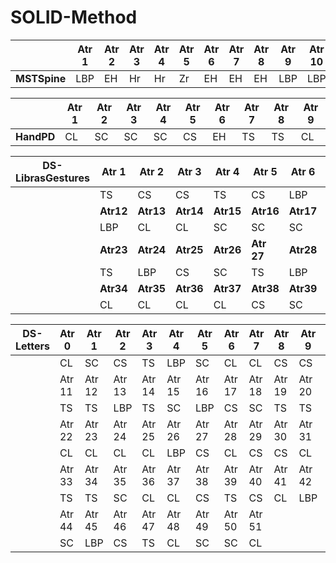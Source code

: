 # SOLID-Method



|  |Atr 1|Atr 2|Atr 3|Atr 4|Atr 5|Atr 6|Atr 7|Atr 8|Atr 9|Atr 10|
|--|   --|   --|   --|   --|   --|   --|   --|   --|   --|    --|
|**MSTSpine**| LBP | EH  |Hr   |Hr   |Zr   |EH   |EH   |EH   |LBP   | LBP

|  |**Atr 1**|**Atr 2**|**Atr 3**|**Atr 4**|**Atr 5**|**Atr 6**|**Atr 7**|**Atr 8**|**Atr 9**|
|--		|   --|   --|   --|   --|   --|   --|   --|   --|   --|
|**HandPD**| CL    | SC  |SC   |SC   |CS   |EH   |TS   |TS   |CL



| DS-LibrasGestures | Atr 1  | Atr 2  | Atr 3  | Atr 4  | Atr 5  | Atr 6  | Atr 7  | Atr 8  | Atr 9  | Atr 10 | Atr 11 |
|-------------------|--------|--------|--------|--------|--------|--------|--------|--------|--------|--------|--------|
|                   | TS     | CS     | CS     | TS     | CS     | LBP    | TS     | LBP    | CS     | TS     | SC     |
|                   | **Atr12** | **Atr13** | **Atr14** | **Atr15** | **Atr16** | **Atr17** | **Atr18** | **Atr19** | **Atr20** | **Atr21** | **Atr22** |
|					| LBP    | CL     | CL     | SC     | SC     | SC     | TS     | CS     | LBP    | SC     | LBP    |
|                   | **Atr23** | **Atr24** | **Atr25** | **Atr26** | **Atr 27** | **Atr28** | **Atr29** | **Atr30** | **Atr31** | **Atr32** | **Atr33** |
|                   | TS     | LBP    | CS     | SC     | TS     | LBP    | SC     | LBP    | CS     | SC     | CL     |
|                   | **Atr34** | **Atr35** | **Atr36** | **Atr37** | **Atr38** | **Atr39** | **Atr40** |   
|                   | CL     | CL     | CL     | CL     | CS     | SC     | CS     | 



| DS-Letters | Atr 0  | Atr 1  | Atr 2  | Atr 3  | Atr 4  | Atr 5  | Atr 6  | Atr 7  | Atr 8  | Atr 9  | Atr 10 |
|------------|--------|--------|--------|--------|--------|--------|--------|--------|--------|--------|--------|
|            | CL     | SC     | CS     | TS     | LBP    | SC     | CL     | CL     | CS     | CS     | LBP    |
|            | Atr 11 | Atr 12 | Atr 13 | Atr 14 | Atr 15 | Atr 16 | Atr 17 | Atr 18 | Atr 19 | Atr 20 | Atr 21 |
|            | TS     | TS     | LBP    | TS     | SC     | LBP    | CS     | SC     | TS     | TS     | TS     |
|            | Atr 22 | Atr 23 | Atr 24 | Atr 25 | Atr 26 | Atr 27 | Atr 28 | Atr 29 | Atr 30 | Atr 31 | Atr 32 |
|            | CL     | CL     | CL     | CL     | LBP    | CS     | CL     | CS     | CS     | CL     | SC     |
|            | Atr 33 | Atr 34 | Atr 35 | Atr 36 | Atr 37 | Atr 38 | Atr 39 | Atr 40 | Atr 41 | Atr 42 | Atr 43 |
|            | TS     | TS     | SC     | CL     | CL     | CS     | TS     | CS     | CL     | LBP    | SC     |
|            | Atr 44 | Atr 45 | Atr 46 | Atr 47 | Atr 48 | Atr 49 | Atr 50 | Atr 51 |        |        |        |
|            | SC     | LBP    | CS     | TS     | CL     | SC     | SC     | CL     |        |        |        |